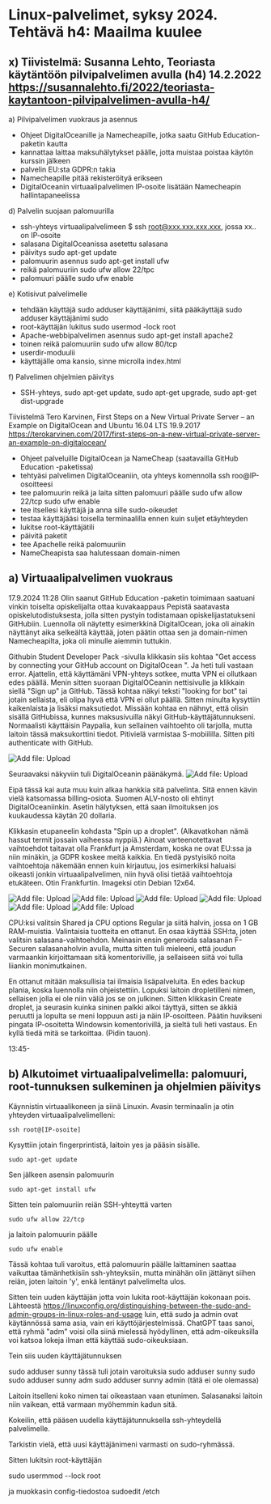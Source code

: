 # Linux-palvelimet, syksy 2024. Tehtävä h4: Maailma kuulee

## x) Tiivistelmä: Susanna Lehto, Teoriasta käytäntöön pilvipalvelimen avulla (h4) 14.2.2022 https://susannalehto.fi/2022/teoriasta-kaytantoon-pilvipalvelimen-avulla-h4/
a) Pilvipalvelimen vuokraus ja asennus
- Ohjeet DigitalOceanille ja Namecheapille, jotka saatu GitHub Education-paketin kautta
- kannattaa laittaa maksuhälytykset päälle, jotta muistaa poistaa käytön kurssin jälkeen
- palvelin EU:sta GDPR:n takia
- Namecheapille pitää rekisteröityä erikseen
- DigitalOceanin virtuaalipalvelimen IP-osoite lisätään Namecheapin hallintapaneelissa

d) Palvelin suojaan palomuurilla 
- ssh-yhteys virtuaalipalvelimeen $ ssh root@xxx.xxx.xxx.xxx, jossa xx.. on IP-osoite
- salasana DigitalOceanissa asetettu salasana
- päivitys sudo apt-get update
- palomuurin asennus sudo apt-get install ufw
- reikä palomuuriin sudo ufw allow 22/tpc
- palomuuri päälle sudo ufw enable

e) Kotisivut palvelimelle
- tehdään käyttäjä sudo adduser käyttäjänimi, siitä pääkäyttäjä sudo adduser käyttäjänimi sudo
- root-käyttäjän lukitus sudo usermod -lock root
- Apache-webbipalvelimen asennus sudo apt-get install apache2
- toinen reikä palomuuriin sudo ufw allow 80/tcp
- userdir-moduulii
- käyttäjälle oma kansio, sinne microlla index.html

f) Palvelimen ohjelmien päivitys
- SSH-yhteys, sudo apt-get update, sudo apt-get upgrade, sudo apt-get dist-upgrade


Tiivistelmä Tero Karvinen, First Steps on a New Virtual Private Server – an Example on DigitalOcean and Ubuntu 16.04 LTS 19.9.2017 https://terokarvinen.com/2017/first-steps-on-a-new-virtual-private-server-an-example-on-digitalocean/

- Ohjeet palveluille DigitalOcean ja NameCheap (saatavailla GitHub Education -paketissa)
- tehtyäsi palvelimen DigitalOceaniin, ota yhteys komennolla ssh roo@IP-osoitteesi
- tee palomuurin reikä ja laita sitten palomuuri päälle sudo ufw allow 22/tcp sudo ufw enable
- tee itsellesi käyttäjä ja anna sille sudo-oikeudet
- testaa käyttäjääsi toisella terminaalilla ennen kuin suljet etäyhteyden
- lukitse root-käyttäjätili
- päivitä paketit
- tee Apachelle reikä palomuuriin
- NameCheapista saa halutessaan domain-nimen
  
## a) Virtuaalipalvelimen vuokraus

17.9.2024 11:28
Olin saanut GitHub Education -paketin toimimaan saatuani vinkin toiselta opiskelijalta ottaa kuvakaappaus Pepistä saatavasta opiskelutodistuksesta, jolla sitten pystyin todistamaan opiskelijastatukseni GitHubiin. Luennolla oli näytetty esimerkkinä DigitalOcean, joka oli ainakin näyttänyt aika selkeältä käyttää, joten päätin ottaa sen ja domain-nimen Namecheapilta, joka oli minulle aiemmin tuttukin. 

Githubin Student Developer Pack -sivulla klikkasin siis kohtaa "Get access by connecting your GitHub account on DigitalOcean ". Ja heti tuli vastaan error. Ajattelin, että käyttämäni VPN-yhteys sotkee, mutta VPN ei ollutkaan edes päällä. Menin sitten suoraan DigitalOCeanin nettisivulle ja klikkain siellä "Sign up" ja GitHub. Tässä kohtaa näkyi teksti "looking for bot" tai jotain sellaista, eli olipa hyvä että VPN ei ollut päällä. Sitten minulta kysyttiin kaikenlaista ja lisäksi maksutiedot. Missään kohtaa en nähnyt, että olisin sisällä GitHubissa, kunnes maksusivuilla näkyi GitHub-käyttäjätunnukseni. Normaalisti käyttäisin Paypalia, kun sellainen vaihtoehto oli tarjolla, mutta laitoin tässä maksukorttini tiedot. Pitivielä varmistaa S-mobiililla. Sitten piti authenticate with GitHub. 

 ![Add file: Upload](digitalocean200dollar.jpg)

 Seuraavaksi näkyviin tuli DigitalOceanin päänäkymä.
 ![Add file: Upload](digitalocean1paneeli.jpg)

 Eipä tässä kai auta muu kuin alkaa hankkia sitä palvelinta. Sitä ennen kävin vielä katsomassa billing-osiota. Suomen ALV-nosto oli ehtinyt DigitalOceaniinkin. Asetin hälytyksen, että saan ilmoituksen jos kuukaudessa käytän 20 dollaria.

 Klikkasin etupaneelin kohdasta "Spin up a droplet". (Alkavatkohan nämä hassut termit jossain vaiheessa nyppiä.) Ainoat varteenotettavat vaihtoehdot taitavat olla Frankfurt ja Amsterdam, koska ne ovat EU:ssa ja niin minäkin, ja GDPR koskee meitä kaikkia. En tiedä pystyisikö noita vaihtoehtoja näkemään ennen kuin kirjautuu, jos esimerkiksi haluaisi oikeasti jonkin virtuaalipalvelimen, niin hyvä olisi tietää vaihtoehtoja etukäteen. Otin Frankfurtin. Imageksi otin Debian 12x64.
 
![Add file: Upload](createdrop1crop.jpg)
![Add file: Upload](createdrop2crop.jpg)
![Add file: Upload](createdrop3.jpg)
![Add file: Upload](createdrop4.jpg)
![Add file: Upload](createdrop5.jpg)
![Add file: Upload](createdrop7.jpg)

 CPU:ksi valitsin Shared ja CPU options Regular ja siitä halvin, jossa on 1 GB RAM-muistia. Valintaisia tuotteita en ottanut. En osaa käyttää SSH:ta, joten valitsin salasana-vaihtoehdon. Meinasin ensin generoida salasanan F-Securen salasanaholvin avulla, mutta sitten tuli mieleeni, että joudun varmaankin kirjoittamaan sitä komentoriville, ja sellaiseen siitä voi tulla liiankin monimutkainen. 

 En ottanut mitään maksullisia tai ilmaisia lisäpalveluita. En edes backup plania, koska luennolla niin ohjeistettiin. Lopuksi laitoin dropletilleni nimen, sellaisen jolla ei ole niin väliä jos se on julkinen. Sitten klikkasin Create droplet, ja seurasin kuinka sininen palkki alkoi täyttyä, sitten se äkkiä peruutti ja lopulta se meni loppuun asti ja näin IP-osoitteen. Päätin huvikseni pingata IP-osoitetta Windowsin komentorivillä, ja sieltä tuli heti vastaus. En kyllä tiedä mitä se tarkoittaa. (Pidin tauon).

13:45-
## b) Alkutoimet virtuaalipalvelimella: palomuuri, root-tunnuksen sulkeminen ja ohjelmien päivitys

Käynnistin virtuaalikoneen ja siinä Linuxin. Avasin terminaalin ja otin yhteyden virtuaalipalvelimelleni:

`ssh root@[IP-osoite]`

Kysyttiin jotain fingerprintistä, laitoin yes ja pääsin sisälle.

`sudo apt-get update`

Sen jälkeen asensin palomuurin

`sudo apt-get install ufw`

Sitten tein palomuuriin reiän SSH-yhteyttä varten

`sudo ufw allow 22/tcp`

ja laitoin palomuurin päälle 

`sudo ufw enable`

Tässä kohtaa tuli varoitus, että palomuurin päälle laittaminen saattaa vaikuttaa tämänhetkisiin ssh-yhteyksiin, mutta minähän olin jättänyt siihen reiän, joten laitoin 'y', enkä lentänyt palvelimelta ulos.

Sitten tein uuden käyttäjän jotta voin lukita root-käyttäjän kokonaan pois. Lähteestä https://linuxconfig.org/distinguishing-between-the-sudo-and-admin-groups-in-linux-roles-and-usage luin, että sudo ja admin ovat käytännössä sama asia, vain eri käyttöjärjestelmissä. ChatGPT taas sanoi, että ryhmä "adm" voisi olla siinä mielessä hyödyllinen, että adm-oikeuksilla voi katsoa lokeja ilman että käyttää sudo-oikeuksiaan.

Tein siis uuden käyttäjätunnuksen

sudo adduser sunny tässä tuli jotain varoituksia
sudo adduser sunny sudo
sudo adduser sunny adm
sudo adduser sunny admin (tätä ei ole olemassa)

Laitoin itselleni koko nimen tai oikeastaan vaan etunimen. Salasanaksi laitoin niin vaikean, että varmaan myöhemmin kadun sitä.

Kokeilin, että pääsen uudella käyttäjätunnuksella ssh-yhteydellä palvelimelle.

Tarkistin vielä, että uusi käyttäjänimeni varmasti on sudo-ryhmässä.

Sitten lukitsin root-käyttäjän

sudo usermmod --lock root

ja muokkasin config-tiedostoa
sudoedit /etch













